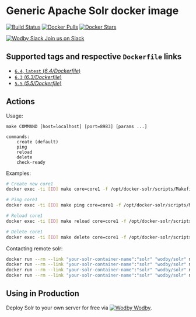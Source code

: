 # Generic Apache Solr docker image

[![Build Status](https://travis-ci.org/wodby/solr.svg?branch=master)](https://travis-ci.org/wodby/solr)
[![Docker Pulls](https://img.shields.io/docker/pulls/wodby/solr.svg)](https://hub.docker.com/r/wodby/solr)
[![Docker Stars](https://img.shields.io/docker/stars/wodby/solr.svg)](https://hub.docker.com/r/wodby/solr)

[![Wodby Slack](https://www.google.com/s2/favicons?domain=www.slack.com) Join us on Slack](https://slack.wodby.com/)

## Supported tags and respective `Dockerfile` links

- [`6.4`, `latest` (*6.4/Dockerfile*)](https://github.com/wodby/solr/tree/master/6.4/Dockerfile)
- [`6.3` (*6.3/Dockerfile*)](https://github.com/wodby/solr/tree/master/6.3/Dockerfile)
- [`5.5` (*5.5/Dockerfile*)](https://github.com/wodby/solr/tree/master/5.5/Dockerfile)

## Actions

Usage:
```
make COMMAND [host=localhost] [port=8983] [params ...]

commands:
    create (default)
    ping
    reload
    delete
    check-ready
```

Examples:

```bash
# Create new core1
docker exec -ti [ID] make core=core1 -f /opt/docker-solr/scripts/Makefile

# Ping core1
docker exec -ti [ID] make ping core=core1 -f /opt/docker-solr/scripts/Makefile

# Reload core1
docker exec -ti [ID] make reload core=core1 -f /opt/docker-solr/scripts/Makefile

# Delete core1
docker exec -ti [ID] make delete core=core1 -f /opt/docker-solr/scripts/Makefile
```

Contacting remote solr:

```bash
docker run --rm --link "your-solr-container-name":"solr" "wodby/solr" make core=core1 host=solr port=8983
docker run --rm --link "your-solr-container-name":"solr" "wodby/solr" make ping core=core1 host=solr port=8983
docker run --rm --link "your-solr-container-name":"solr" "wodby/solr" make reload core=core1 host=solr port=8983
docker run --rm --link "your-solr-container-name":"solr" "wodby/solr" make delete core=core1 host=solr port=8983
```

## Using in Production

Deploy Solr to your own server for free via [![Wodby](https://www.google.com/s2/favicons?domain=wodby.com) Wodby](https://wodby.com).
